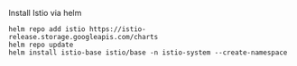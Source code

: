 Install Istio via helm
```shell
helm repo add istio https://istio-release.storage.googleapis.com/charts
helm repo update
helm install istio-base istio/base -n istio-system --create-namespace
```